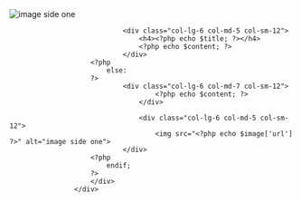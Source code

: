 <div class="initiative-textareaWithImage">
                        <div class="row">
                        <?php 
                            if($layout == 'left'):
                        ?>
                                <div class="col-lg-6 col-md-7 col-sm-12">
                                    <img src="<?php echo $image['url'] ?>" alt="image side one">
                                </div>

                                <div class="col-lg-6 col-md-5 col-sm-12">
                                    <h4><?php echo $title; ?></h4>
                                    <?php echo $content; ?>
                                </div>
                        <?php
                            else:
                        ?>
                                <div class="col-lg-6 col-md-7 col-sm-12">
                                        <?php echo $content; ?>
                                    </div>

                                    <div class="col-lg-6 col-md-5 col-sm-12">
                                        <img src="<?php echo $image['url'] ?>" alt="image side one">
                                </div>      
                        <?php
                            endif;
                        ?>
                        </div>
                    </div>              